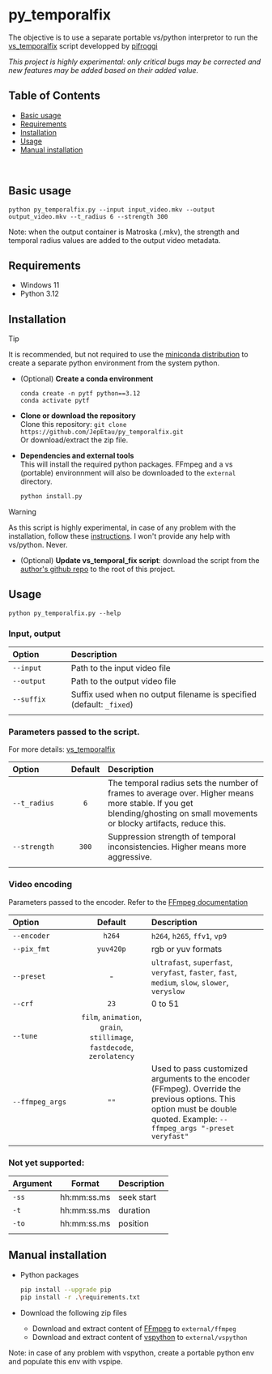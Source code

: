 # py_temporalfix

The objective is to use a separate portable vs/python interpretor to run the [vs_temporalfix](https://github.com/pifroggi/vs_temporalfix) script developped by [pifroggi](https://github.com/pifroggi)

_This project is highly experimental: only critical bugs may be corrected and new features may be added based on their added value._
&nbsp;

## Table of Contents
- [Basic usage](#Basic-usage)
- [Requirements](#Requirements)
- [Installation](#Installation)
- [Usage](#Usage)
- [Manual installation](#Manual-installation)

&nbsp;


## Basic usage
`python py_temporalfix.py --input input_video.mkv --output output_video.mkv --t_radius 6 --strength 300`

Note: when the output container is Matroska (.mkv), the strength and temporal radius values are added to the output video metadata.
&nbsp;

## Requirements
- Windows 11
- Python 3.12


## Installation

> [!TIP]
> It is recommended, but not required to use the [miniconda distribution](https://docs.anaconda.com/free/miniconda/index.html) to create a separate python environment from the system python.

- (Optional) **Create a conda environment**
    ```
    conda create -n pytf python==3.12
    conda activate pytf
    ```

- **Clone or download the repository**  
Clone this repository: `git clone https://github.com/JepEtau/py_temporalfix.git`  
Or download/extract the zip file.


- **Dependencies and external tools**  
This will install the required python packages. FFmpeg and a vs (portable) environnment will also be downloaded to the `external` directory.
    ```sh
    python install.py
    ```

> [!WARNING]
> As this script is highly experimental, in case of any problem with the installation, follow these [instructions](#Manual-installation). I won't provide any help with vs/python. Never.

- (Optional) **Update vs_temporal_fix script**: download the script from the [author's github repo](https://github.com/pifroggi/vs_temporalfix) to the root of this project.


## Usage

`python py_temporalfix.py --help`

### Input, output
| Option&nbsp;&nbsp;&nbsp;&nbsp;&nbsp;&nbsp;&nbsp;&nbsp;&nbsp;&nbsp;&nbsp;| Description |
| :--- | :--- |
| `--input` | Path to the input video file  |
| `--output`| Path to the output video file |
| `--suffix`| Suffix used when no output filename is specified (default:  `_fixed`)|
||

### Parameters passed to the script.
For more details: [vs_temporalfix](https://github.com/pifroggi/vs_temporalfix)

| Option&nbsp;&nbsp;&nbsp;&nbsp;&nbsp;&nbsp;&nbsp;&nbsp;&nbsp;&nbsp;&nbsp; |  Default | Description |
| :--- | :---: | :--- |
| `--t_radius` | `6` | The temporal radius sets the number of frames to average over. Higher means more stable. If you get blending/ghosting on small movements or blocky artifacts, reduce this. |
| `--strength` | `300` | Suppression strength of temporal inconsistencies. Higher means more aggressive. |
||


### Video encoding
Parameters passed to the encoder. Refer to the [FFmpeg documentation](https://ffmpeg.org/ffmpeg-all.html)

| Option&nbsp;&nbsp;&nbsp;&nbsp;&nbsp;&nbsp;&nbsp;&nbsp;&nbsp;&nbsp;&nbsp;&nbsp;&nbsp;&nbsp;&nbsp; |   Default  | Description
| :--- | :---: | :--- |
| `--encoder`   | `h264`    |  `h264`, `h265`, `ffv1`, `vp9`|
| `--pix_fmt`   | `yuv420p` |  rgb or yuv formats  |
| `--preset`    |  -         | `ultrafast`, `superfast`, `veryfast`, `faster`, `fast`, `medium`, `slow`, `slower`, `veryslow`   |
| `--crf`       |    `23`|  0 to 51  |
| `--tune`      |  `film`, `animation`, `grain`, `stillimage`, `fastdecode`, `zerolatency`  |
| `--ffmpeg_args` | `""` | Used to pass customized arguments to the encoder (FFmpeg). Override the previous options. This option must be double quoted. Example: `--ffmpeg_args "-preset veryfast"`|
||


### Not yet supported:
| Argument  | Format        | Description           |
| :--- | :---: | :--- |
| `-ss`     | hh:mm:ss.ms   | seek start            |
| `-t`      | hh:mm:ss.ms   | duration              |
| `-to`     | hh:mm:ss.ms   | position              |
||


## Manual installation

- Python packages
    ```bash
    pip install --upgrade pip
    pip install -r .\requirements.txt
    ```

- Download the following zip files
    + Download and extract content of [FFmpeg](https://github.com/JepEtau/external_rehost/releases/download/external/ffmpeg_win32_x64.zip) to `external/ffmpeg`
    + Download and extract content of [vspython](https://github.com/JepEtau/external_rehost/releases/download/external/vspython_win32_x64.zip) to `external/vspython`

Note: in case of any problem with vspython, create a portable python env and populate this env with vspipe.
     
